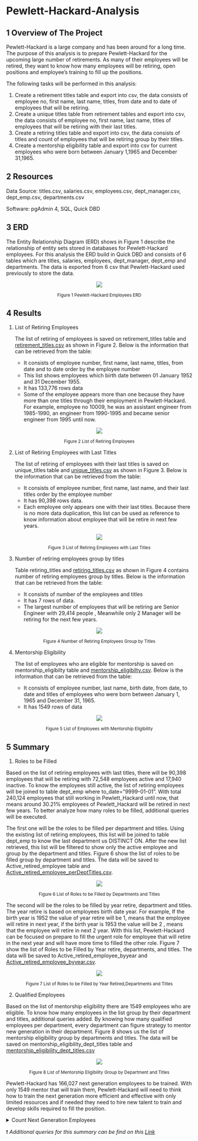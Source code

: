 # Pewlett-Hackard-Analysis
## 1 Overview of The Project
Pewlett-Hackard is a large company and has been around for a long time. The purpose of this analysis is to prepare Pewlett-Hackard for the upcoming large number of retirements.  As many of their employees will be retired, they want to know how many employees will be retiring, open positions and employee’s training to fill up the positions.

The following tasks will be performed in this analysis:
  1.	Create a retirement titles table and export into csv, the data consists of employee no, first name, last name, titles, from date and to date of employees that will be    retiring. 
  2.	Create a unique titles table from retirement tables and export into csv, the data consists of employee no, first name, last name, titles of employees that will be retiring   with their last titles.
  3.	Create a retiring titles table and export into csv, the data consists of titles and count of employees that will be retiring group by their titles.
  4.	Create a mentorship eligibility table and export into csv for current employees who were born between January 1,1965 and December 31,1965.

## 2 Resources
Data Source: titles.csv, salaries.csv, employees.csv, dept_manager.csv, dept_emp.csv, departments.csv

Software: pgAdmin 4, SQL, Quick DBD

## 3 ERD
The Entity Relationship Diagram (ERD) shows in Figure 1 describe the relationship of entity sets stored in databases for Pewlett-Hackard employees.  For this analysis the ERD build in Quick DBD and consists of 6 tables which are titles, salaries, employees, dept_manager, dept_emp and departments. The data is exported from 6 csv that Pewlett-Hackard used previously to store the data. 

  <p align="center">
    <img src="https://user-images.githubusercontent.com/88597187/136645057-53c614dd-47c5-48c1-8043-c8f8b783cf6c.png"/>
  </p>
  
<p align="center">  
  <sub> Figure 1 Pewlett-Hackard Employees  ERD </sub>
</p>

## 4 Results 
1.	List of Retiring Employees
    
    The list of retiring of employees is saved on retirement_titles table  and [retirement_titles.csv]("https://github.com/nayowl/Pewlett-Hackard-Analysis/blob/main/Data/retirement_titles.csv") as shown in Figure 2. Below is the information that can be retrieved from the table:

      * It consists of employee number, first name, last name, titles, from date and to date order by the employee number
      * This list shows employees which birth date between 01 January 1952 and 31 December 1955. 
      * It has 133,776 rows data
      * Some of the employee appears more than one because they have more than one titles through their employment in Pewlett-Hackard. For example, employee no 10009, he was         an assistant engineer from 1985-1990, an engineer from 1990-1995 and became senior engineer from 1995 until now.

<p align="center">
<img src="https://user-images.githubusercontent.com/88597187/136645240-0e562950-b6e8-4d88-ae78-978cd7adfc97.png"/>
</p>
<p align="center">
  <sub> Figure 2 List of Retiring Employees </sub>
</p>

2.	List of Retiring Employees with Last Titles

    The list of retiring of employees with their last titles is saved on unique_titles table  and [unique_titles.csv]("https://github.com/nayowl/Pewlett-Hackard-Analysis/blob/main/Data/unique_titles.csv") as shown in Figure 3. Below is the information that can be retrieved from the    table:
    * It consists of employee number, first name, last name, and their last titles order by the employee number
    * It has 90,398 rows data. 
    * Each employee only appears one with their last titles. Because there is no more data duplication, this list can be used as reference to know information about employee that will be retire in next few years. 

<p align="center">
    <img src="https://user-images.githubusercontent.com/88597187/136645304-eed43ceb-6df4-4093-a386-80b657247a21.png"/>
</p>
<p align="center">
  <sub> Figure 3 List of Retiring Employees with Last Titles  </sub>
</p>

3.	Number of retiring employees group by titles

    Table retiring_titles and [retiring_titles.csv]("https://github.com/nayowl/Pewlett-Hackard-Analysis/blob/main/Data/retiring_titles.csv") as shown in Figure 4 contains number of retiring employees group by titles. Below is the information that can be retrieved from the table:
    * It consists of number of the employees and titles
    * It has 7 rows of data.
    * The largest number of employees that will be retiring are Senior Engineer with 29,414 people  , Meanwhile  only 2 Manager will be retiring for the next few years. 

<p align="center">
    <img src="https://user-images.githubusercontent.com/88597187/136645441-49c8c39a-2430-4a31-a37e-389b7518cfe6.png"/>
</p>
<p align="center">
  <sub> Figure 4 Number of Retiring Employees Group by Titles  </sub>
</p>

4.	Mentorship Eligibility

    The list of employees who are eligible for mentorship is saved on mentorship_eligibilty table and [mentorship_eligibilty.csv]("https://github.com/nayowl/Pewlett-Hackard-Analysis/blob/main/Data/mentorship_eligibilty.csv"). Below is the information that can be retrieved from the table:
    * It consists of employee number, last name, birth date, from date, to date and titles of employees who were born between January 1, 1965 and December 31, 1965.
    * It has 1549 rows of data
  
<p align="center">
    <img src="https://user-images.githubusercontent.com/88597187/136645481-1902e5db-40b4-4e28-b7e3-522f3abda875.png"/>
</p>
<p align="center">
  <sub>Figure 5 List of Employees with Mentorship Eligibility  </sub>
</p>

## 5 Summary
1. Roles to be Filled
    
Based on the list of retiring employees with last titles, there will be 90,398 employees that will be retiring with 72,548 employees active and 17,940 inactive. To know  the employees still active, the list of retiring employees will be joined to table dept_emp where to_date=”9999-01-01”. With total 240,124 employees that still working in Pewlett_Hackard until now, that means around 30.21% employees of Pewlett_Hackard will be retired in next few years. To better analyze how many roles to be filled, additional queries will be executed.
    
The first one will be the roles to be filled per department and titles. Using the existing list of retiring employees, this list will be joined to table dept_emp to know the last department us DISTINCT ON. After the new list retrieved, this list will be filtered to show only the active employee and group by the department and titles. Figure 6 show the list of roles to be filled group by department and titles. The data will be saved to Active_retired_employee table and [Active_retired_employee_perDeptTitles.csv]("https://github.com/nayowl/Pewlett-Hackard-Analysis/blob/main/Data/Active_retired_employee_perDeptTitles.csv").

<p align="center">
    <img src="https://user-images.githubusercontent.com/88597187/136645570-ebe0b5dd-c887-4992-afe1-7cfa320a255a.png"/>
</p>
<p align="center">
  <sub>Figure 6 List of Roles to be Filled by Departments and Titles  </sub>
</p>
   
The second will be the roles to be filled by year retire, department and titles. The year retire is based on employees birth date year. For example, If the birth year is 1952 the value of year retire will be 1, means that the employee will retire in next year, if the birth year is 1953 the value will be 2 , means that the employee will retire in next 2 year. With this list, Pewlett-Hackard can be focused on prepare to fill the urgent role for employee that will retire in the next year and will have more time to filled the other role. Figure 7 show the list of Roles to be Filled by Year retire, departments, and titles. The data will be saved to Active_retired_employee_byyear and [Active_retired_employee_byyear.csv]("https://github.com/nayowl/Pewlett-Hackard-Analysis/blob/main/Data/Active_retired_employee_byyear.csv").
   
<p align="center">
    <img src="https://user-images.githubusercontent.com/88597187/136645603-e41dded6-5399-42ec-b945-fa19886facea.png"/>
</p>
<p align="center">
  <sub>Figure 7 List of Roles to be Filled by Year Retired,Departments and Titles  </sub>
</p>


2. Qualified Employees 

Based on the list of mentorship eligibility there are 1549 employees who are eligible. To know how many employees in the list group by their department and titles, additional queries added. By knowing how many qualified employees per department, every department can figure strategy to mentor new generation in their department. Figure 8 shows us the list of mentorship eligibility group by departments and titles. The data will be saved on mentorship_eligibility_dept_titles table and [mentorship_eligibility_dept_titles.csv]("https://github.com/nayowl/Pewlett-Hackard-Analysis/blob/main/Data/mentorship_eligibility_dept_titles.csv")

   
<p align="center">
    <img src="https://user-images.githubusercontent.com/88597187/136645644-39a50e35-6fc8-4829-9e6b-971f7f9364cb.png"/>
</p>
<p align="center">
  <sub>Figure 8 List of Mentorship Eligibility Group by Department and Titles  </sub>
</p>

Pewlett-Hackard has 166,027 next generation employees to be trained. With only 1549 mentor that will train them, Pewlett-Hackard will need to think how to train the next generation more efficient and effective with only limited resources and if needed they need to hire new talent to train and develop skills required to fill the position.

<details>
           <summary>Count Next Generation Employees</summary>
           <p>Total active employee (240,124)– active employee that will be retiring(72,548) – Qualified employee (1549)= 166,027</p>
</details>

:heavy_exclamation_mark: *Additional queries for this summary can be find on this [Link](https://github.com/nayowl/Pewlett-Hackard-Analysis/blob/main/Queries/Additional_Queries.sql "Additional queries")*
